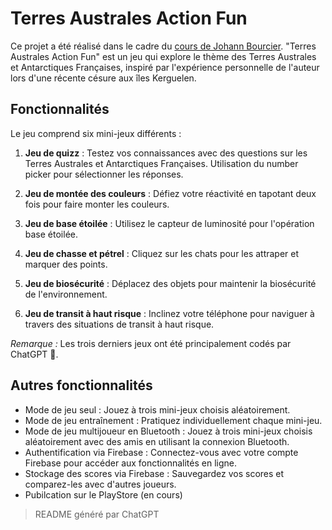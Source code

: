 # Terres Australes Action Fun

Ce projet a été réalisé dans le cadre du [cours de Johann Bourcier](https://sites.google.com/site/johannbourcier/teaching-1/progse). 
"Terres Australes Action Fun" est un jeu qui explore le thème des Terres Australes et Antarctiques Françaises, inspiré par l'expérience personnelle de l'auteur lors d'une récente césure aux îles Kerguelen.

## Fonctionnalités

Le jeu comprend six mini-jeux différents :

1. **Jeu de quizz** : Testez vos connaissances avec des questions sur les Terres Australes et Antarctiques Françaises. Utilisation du number picker pour sélectionner les réponses.

2. **Jeu de montée des couleurs** : Défiez votre réactivité en tapotant deux fois pour faire monter les couleurs.

3. **Jeu de base étoilée** : Utilisez le capteur de luminosité pour l'opération base étoilée.

4. **Jeu de chasse et pétrel** : Cliquez sur les chats pour les attraper et marquer des points.

5. **Jeu de biosécurité** : Déplacez des objets pour maintenir la biosécurité de l'environnement.

6. **Jeu de transit à haut risque** : Inclinez votre téléphone pour naviguer à travers des situations de transit à haut risque.

_Remarque :_ Les trois derniers jeux ont été principalement codés par ChatGPT 🤖.

## Autres fonctionnalités

- Mode de jeu seul : Jouez à trois mini-jeux choisis aléatoirement.
- Mode de jeu entraînement : Pratiquez individuellement chaque mini-jeu.
- Mode de jeu multijoueur en Bluetooth : Jouez à trois mini-jeux choisis aléatoirement avec des amis en utilisant la connexion Bluetooth.
- Authentification via Firebase : Connectez-vous avec votre compte Firebase pour accéder aux fonctionnalités en ligne.
- Stockage des scores via Firebase : Sauvegardez vos scores et comparez-les avec d'autres joueurs.
- Pubilcation sur le PlayStore (en cours)


> README généré par ChatGPT

